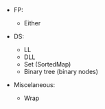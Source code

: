 
- FP:
  - Either

- DS:
  - LL
  - DLL
  - Set (SortedMap)
  - Binary tree (binary nodes)

- Miscelaneous:
  - Wrap